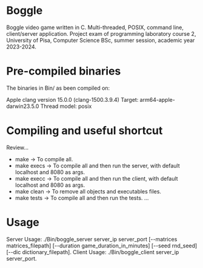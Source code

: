 # Boggle
Boggle video game written in C. Multi-threaded, POSIX, command line, client/server application. Project exam of programming laboratory course 2, University of Pisa, Computer Science BSc, summer session, academic year 2023-2024.

# Pre-compiled binaries
The binaries in Bin/ as been compiled on:

Apple clang version 15.0.0 (clang-1500.3.9.4)
Target: arm64-apple-darwin23.5.0
Thread model: posix

# Compiling and useful shortcut
Review...
- make -> To compile all.
- make execs -> To compile all and then run the server, with default localhost and 8080 as args.
- make execc -> To compile all and then run the client, with default localhost and 8080 as args.
- make clean -> To remove all objects and executables files.
- make tests -> To compile all and then run the tests.
...

# Usage
Server Usage: ./Bin/boggle_server server_ip server_port [--matrices matrices_filepath] [--duration game_duration_in_minutes] [--seed rnd_seed] [--dic dictionary_filepath].
Client Usage: ./Bin/boggle_client server_ip server_port.

